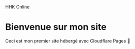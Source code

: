 <!DOCTYPE html>
<html lang="fr">
<HHK Online>
  <meta charset="UTF-8">
  HHK Online
  <link rel="stylesheet" href="style.css">
</head>
<body>
  <h1>Bienvenue sur mon site</h1>
  <!-- Ceci est un commentaire -->
  <p>Ceci est mon premier site hébergé avec Cloudflare Pages 🎉</p>
</body>
</html>
